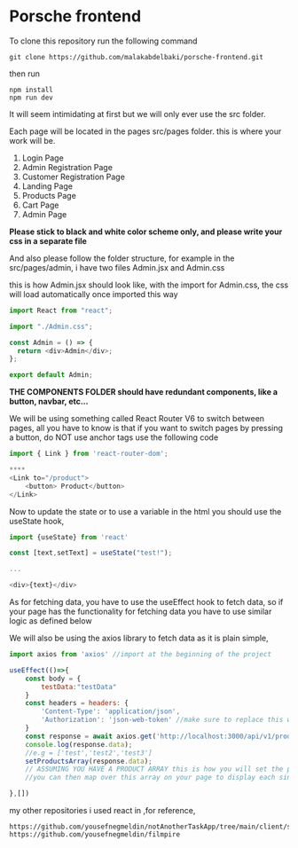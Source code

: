 # Porsche frontend

To clone this repository run the following command

```
git clone https://github.com/malakabdelbaki/porsche-frontend.git
```

then run

```
npm install
npm run dev
```

It will seem intimidating at first but we will only ever use the src folder.

Each page will be located in the pages src/pages folder. this is where your work will be.

1. Login Page
2. Admin Registration Page
3. Customer Registration Page
4. Landing Page
5. Products Page
6. Cart Page
7. Admin Page

**Please stick to black and white color scheme only, and please write your css in a separate file**

And also please follow the folder structure, for example in the src/pages/admin, i have two files
Admin.jsx and Admin.css

this is how Admin.jsx should look like, with the import for Admin.css, the css will load automatically once imported this way

```js
import React from "react";

import "./Admin.css";

const Admin = () => {
  return <div>Admin</div>;
};

export default Admin;
```

**THE COMPONENTS FOLDER should have redundant components, like a button, navbar, etc...**

We will be using something called React Router V6 to switch between pages, all you have to know is
that if you want to switch pages by pressing a button, do NOT use anchor tags use the following code

```js
import { Link } from 'react-router-dom';

****
<Link to="/product">
    <button> Product</button>
</Link>
```

Now to update the state or to use a variable in the html you should use the useState hook,

```js
import {useState} from 'react'

const [text,setText] = useState("test!");

...

<div>{text}</div>

```

As for fetching data, you have to use the useEffect hook to fetch data, so if your page has the
functionality for fetching data you have to use similar logic as defined below

We will also be using the axios library to fetch data as it is plain simple,

```js
import axios from 'axios' //import at the beginning of the project

useEffect(()=>{
    const body = {
        testData:"testData"
    }
    const headers = headers: {
        'Content-Type': 'application/json',
  		'Authorization': 'json-web-token' //make sure to replace this with the token from localstorage, we will implement it soon.
    }
    const response = await axios.get('http://localhost:3000/api/v1/products',body,headers);
    console.log(response.data);
    //e.g = ['test','test2','test3']
    setProductsArray(response.data);
    // ASSUMING YOU HAVE A PRODUCT ARRAY this is how you will set the product array thats using the useState hook
    //you can then map over this array on your page to display each singular element

},[])

```

my other repositories i used react in ,for reference,

```
https://github.com/yousefnegmeldin/notAnotherTaskApp/tree/main/client/src
https://github.com/yousefnegmeldin/filmpire
```
